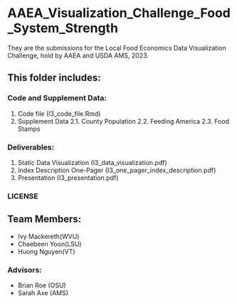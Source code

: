 # AAEA_Visualization_Challenge_Food_System_Strength
They are the submissions for the Local Food Economics Data Visualization Challenge, hold by AAEA and USDA AMS, 2023.

## This folder includes: 
### Code and Supplement Data:
1. Code file (I3_code_file.Rmd)
2. Supplement Data
   2.1. County Population
   2.2. Feeding America
   2.3. Food Stamps
### Deliverables:  
1. Static Data Visualization (I3_data_visualization.pdf)
2. Index Description One-Pager (I3_one_pager_index_description.pdf)
4. Presentation (I3_presentation.pdf)

### LICENSE

## Team Members:
- Ivy Mackereth(WVU)
- Chaebeen Yoon(LSU)
- Huong Nguyen(VT) 
### Advisors:
- Brian Roe (OSU)
- Sarah Axe (AMS)
